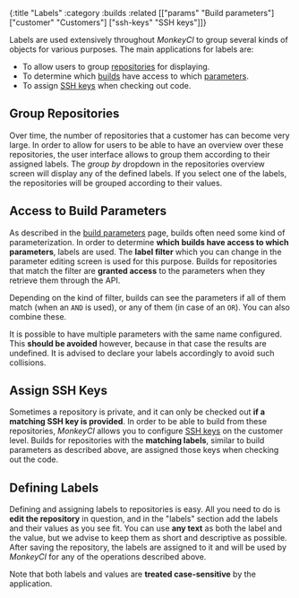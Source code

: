 {:title "Labels"
 :category :builds
 :related [["params" "Build parameters"]
           ["customer" "Customers"]
	   ["ssh-keys" "SSH keys"]]}

Labels are used extensively throughout *MonkeyCI* to group several kinds of objects
for various purposes.  The main applications for labels are:

 - To allow users to group [repositories](repos) for displaying.
 - To determine which [builds](builds) have access to which [parameters](params).
 - To assign [SSH keys](ssh-keys) when checking out code.

## Group Repositories

Over time, the number of repositories that a customer has can become very large.
In order to allow for users to be able to have an overview over these repositories,
the user interface allows to group them according to their assigned labels.  The
*group by* dropdown in the repositories overview screen will display any of the
defined labels.  If you select one of the labels, the repositories will be grouped
according to their values.

## Access to Build Parameters

As described in the [build parameters](params) page, builds often need some kind of
parameterization. In order to determine **which builds have access to which parameters**,
labels are used.  The **label filter** which you can change in the parameter editing
screen is used for this purpose.  Builds for repositories that match the filter are
**granted access** to the parameters when they retrieve them through the API.

Depending on the kind of filter, builds can see the parameters if all of them match
(when an `AND` is used), or any of them (in case of an `OR`).  You can also combine
these.

It is possible to have multiple parameters with the same name configured.  This **should
be avoided** however, because in that case the results are undefined.  It is advised to
declare your labels accordingly to avoid such collisions.

## Assign SSH Keys

Sometimes a repository is private, and it can only be checked out **if a matching SSH key
is provided**.  In order to be able to build from these repositories, *MonkeyCI* allows you
to configure [SSH keys](ssh-keys) on the customer level.  Builds for repositories with
the **matching labels**, similar to build parameters as described above, are assigned those
keys when checking out the code.

## Defining Labels

Defining and assigning labels to repositories is easy.  All you need to do is **edit
the repository** in question, and in the "labels" section add the labels and their
values as you see fit.  You can use **any text** as both the label and the value, but
we advise to keep them as short and descriptive as possible.  After saving the repository,
the labels are assigned to it and will be used by *MonkeyCI* for any of the operations
described above.

Note that both labels and values are **treated case-sensitive** by the application.